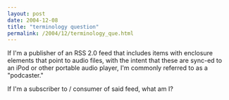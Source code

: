 ```yaml
---
layout: post
date: 2004-12-08
title: "terminology question"
permalink: /2004/12/terminology_que.html
---
```


If I'm a publisher of an RSS 2.0 feed that includes items with enclosure elements that point to audio files, with the intent that these are sync-ed to an iPod or other portable audio player, I'm commonly referred to as a "podcaster."

If I'm a subscriber to / consumer of said feed, what am I?